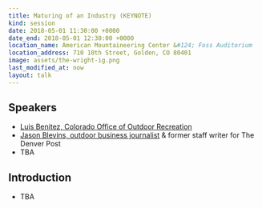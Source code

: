 ```yaml
---
title: Maturing of an Industry (KEYNOTE)
kind: session
date: 2018-05-01 11:30:00 +0000
date_end: 2018-05-01 12:30:00 +0000
location_name: American Mountaineering Center &#124; Foss Auditorium
location_address: 710 10th Street, Golden, CO 80401
image: assets/the-wright-ig.png
last_modified_at: now
layout: talk
---
```

## Speakers

* [Luis Benitez, Colorado Office of Outdoor Recreation](https://choosecolorado.com/programs-initiatives/outdoor-recreation-industry-office/)
* [Jason Blevins, outdoor business journalist](https://twitter.com/jasonblevins?lang=en) & former staff writer for The Denver Post
* TBA

## Introduction

* TBA